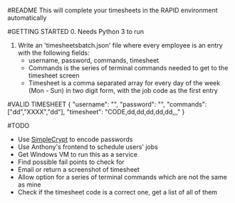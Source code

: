 #README
This will complete your timesheets in the RAPID environment automatically

#GETTING STARTED
   0. Needs Python 3 to run
   1. Write an 'timesheetsbatch.json' file where every employee is an entry with the following fields:
      * username, password, commands, timesheet
      * Commands is the series of terminal commands needed to get to the timesheet screen
      * Timesheet is a comma separated array for every day of the week (Mon - Sun) in two digit form, with the job code as the first entry

#VALID TIMESHEET
      {
        "username": "",
        "password": "",
        "commands": ["dd","XXXX","dd"],
        "timesheet": "CODE,dd,dd,dd,dd,dd,,,"
      }

#TODO
* Use [SimpleCrypt](https://blog.ruanbekker.com/blog/2018/04/29/encryption-and-decryption-with-simple-crypt-using-python/) to encode passwords
* Use Anthony's frontend to schedule users' jobs
* Get Windows VM to run this as a service
* Find possible fail points to check for
* Email or return a screenshot of timesheet
* Allow option for a series of terminal commands which are not the same as mine
* Check if the timesheet code is a correct one, get a list of all of them


